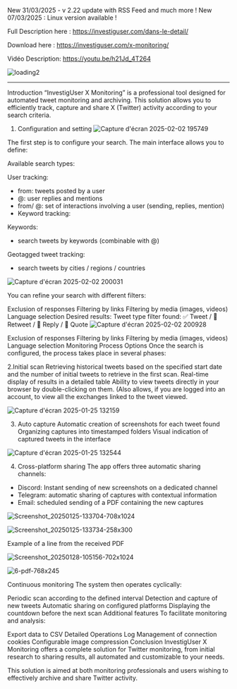 New 31/03/2025 - v 2.22 update with RSS Feed and much more !
New 07/03/2025 : Linux version available !

Full Description here :  https://investiguser.com/dans-le-detail/

Download here : https://investiguser.com/x-monitoring/

Vidéo Description: https://youtu.be/h21Jd_4T264



![loading2](https://github.com/user-attachments/assets/dd0c1dfe-9515-4e90-be16-cdd260989105)

------
Introduction
“InvestigUser X Monitoring” is a professional tool designed for automated tweet monitoring and archiving. This solution allows you to efficiently track, capture and share X (Twitter) activity according to your search criteria.

1. Configuration and setting
![Capture d'écran 2025-02-02 195749](https://github.com/user-attachments/assets/3d8ba2b5-c23e-406a-b435-0fc72e0c0fb2)



The first step is to configure your search. The main interface allows you to define:

Available search types:

User tracking:
* from: tweets posted by a user
* @: user replies and mentions
* from/ @: set of interactions involving a user (sending, replies, mention)
* Keyword tracking:

Keywords: 
* search tweets by keywords (combinable with @)

Geotagged tweet tracking:
* search tweets by cities / regions / countries

![Capture d'écran 2025-02-02 200031](https://github.com/user-attachments/assets/ce96ce4e-70fa-4239-8e8d-aa282a5e3d8e)


You can refine your search with different filters:

Exclusion of responses
Filtering by links
Filtering by media (images, videos)
Language selection
Desired results: Tweet type filter found:
✅ Tweet / 🔄 Retweet / 🎯 Reply / 🎯 Quote
![Capture d'écran 2025-02-02 200928](https://github.com/user-attachments/assets/7efa9a7b-d7f2-41d3-a472-9f602b204b51)



Exclusion of responses
Filtering by links
Filtering by media (images, videos)
Language selection
Monitoring Process Options
Once the search is configured, the process takes place in several phases:

2.Initial scan
Retrieving historical tweets based on the specified start date and the number of initial tweets to retrieve in the first scan.
Real-time display of results in a detailed table
Ability to view tweets directly in your browser by double-clicking on them. (Also allows, if you are logged into an account, to view all the exchanges linked to the tweet viewed.

![Capture d'écran 2025-01-25 132159](https://github.com/user-attachments/assets/57ba789e-d2dc-4277-8fd2-c0433784fc0a)


3. Auto capture
Automatic creation of screenshots for each tweet found
Organizing captures into timestamped folders
Visual indication of captured tweets in the interface

![Capture d'écran 2025-01-25 132544](https://github.com/user-attachments/assets/5aec0735-8d28-4971-a4b9-47798e7dd9b4)



4. Cross-platform sharing The app offers three automatic sharing channels:
- Discord: Instant sending of new screenshots on a dedicated channel
- Telegram: automatic sharing of captures with contextual information
- Email: scheduled sending of a PDF containing the new captures

![Screenshot_20250125-133704-708x1024](https://github.com/user-attachments/assets/f897e7de-f835-4a45-b93b-ded045576324)

![Screenshot_20250125-133734-258x300](https://github.com/user-attachments/assets/7ff80b80-7bbd-4f06-abbd-fd3c821f04bc)




Example of a line from the received PDF

![Screenshot_20250128-105156-702x1024](https://github.com/user-attachments/assets/8c312500-73e5-4e88-a832-e2125568f938)

![6-pdf-768x245](https://github.com/user-attachments/assets/9112ce51-0abd-4048-80dc-1cd57d073627)


Continuous monitoring
The system then operates cyclically:

Periodic scan according to the defined interval
Detection and capture of new tweets
Automatic sharing on configured platforms
Displaying the countdown before the next scan
Additional features
To facilitate monitoring and analysis:

Export data to CSV
Detailed Operations Log
Management of connection cookies
Configurable image compression
Conclusion
InvestigUser X Monitoring offers a complete solution for Twitter monitoring, from initial research to sharing results, all automated and customizable to your needs.

This solution is aimed at both monitoring professionals and users wishing to effectively archive and share Twitter activity.
